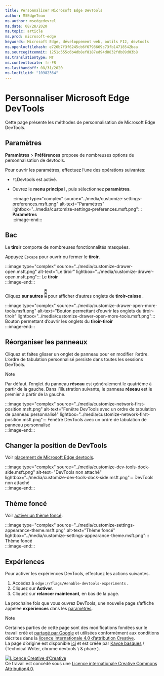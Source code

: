 ```yaml
---
title: Personnaliser Microsoft Edge DevTools
author: MSEdgeTeam
ms.author: msedgedevrel
ms.date: 08/28/2020
ms.topic: article
ms.prod: microsoft-edge
keywords: Microsoft Edge, développement web, outils F12, devtools
ms.openlocfilehash: e726b7f3f6245cb6f6798669c73fb14718542baa
ms.sourcegitcommit: 1251c555c6b4db8ef8187ed94d8832fdb89d03b8
ms.translationtype: MT
ms.contentlocale: fr-FR
ms.lasthandoff: 08/31/2020
ms.locfileid: "10982364"
---
```

<!-- Copyright Kayce Basques 

   Licensed under the Apache License, Version 2.0 (the "License");
   you may not use this file except in compliance with the License.
   You may obtain a copy of the License at

       https://www.apache.org/licenses/LICENSE-2.0

   Unless required by applicable law or agreed to in writing, software
   distributed under the License is distributed on an "AS IS" BASIS,
   WITHOUT WARRANTIES OR CONDITIONS OF ANY KIND, either express or implied.
   See the License for the specific language governing permissions and
   limitations under the License.  -->





# Personnaliser Microsoft Edge DevTools   

  

Cette page présente les méthodes de personnalisation de Microsoft Edge DevTools.  

## Paramètres   

**Paramètres**  >  **Préférences** propose de nombreuses options de personnalisation de devtools.  

Pour ouvrir les paramètres, effectuez l’une des opérations suivantes:  

*   `F1`Devtools est activé.  
*   Ouvrez le **menu principal** , puis sélectionnez **paramètres**.  
    
    :::image type="complex" source="../media/customize-settings-preferences.msft.png" alt-text="Paramètres" lightbox="../media/customize-settings-preferences.msft.png":::
       **Paramètres**  
    :::image-end:::  
    
## Bac   

Le **tiroir** comporte de nombreuses fonctionnalités masquées.  

Appuyez `Escape` pour ouvrir ou fermer le **tiroir**.  

:::image type="complex" source="../media/customize-drawer-open.msft.png" alt-text="Le tiroir" lightbox="../media/customize-drawer-open.msft.png":::
   Le **tiroir**  
:::image-end:::  

Cliquez **sur autres** ![ ][ImageMoreIcon] pour afficher d’autres onglets de **tiroir-caisse** .  

:::image type="complex" source="../media/customize-drawer-open-more-tools.msft.png" alt-text="Bouton permettant d’ouvrir les onglets du tiroir-tiroir" lightbox="../media/customize-drawer-open-more-tools.msft.png":::
   Bouton permettant d’ouvrir les onglets du **tiroir-tiroir**  
:::image-end:::  

## Réorganiser les panneaux   

Cliquez et faites glisser un onglet de panneau pour en modifier l’ordre.  L’ordre de tabulation personnalisé persiste dans toutes les sessions DevTools.  

> [!NOTE]
> Par défaut, l’onglet du panneau **réseau** est généralement le quatrième à partir de la gauche.  Dans l’illustration suivante, le panneau **réseau** est le premier à partir de la gauche.  

:::image type="complex" source="../media/customize-network-first-position.msft.png" alt-text="Fenêtre DevTools avec un ordre de tabulation de panneau personnalisé" lightbox="../media/customize-network-first-position.msft.png":::
   Fenêtre DevTools avec un ordre de tabulation de panneau personnalisé  
:::image-end:::  

## Changer la position de DevTools   

Voir [placement de Microsoft Edge devtools][DevToolsPlacement].  

:::image type="complex" source="../media/customize-dev-tools-dock-side.msft.png" alt-text="DevTools non attaché" lightbox="../media/customize-dev-tools-dock-side.msft.png":::
   DevTools non attaché  
:::image-end:::  

## Thème foncé   

Voir [activer un thème foncé][DarkTheme].  

:::image type="complex" source="../media/customize-settings-appearance-theme.msft.png" alt-text="Thème foncé" lightbox="../media/customize-settings-appearance-theme.msft.png":::
   Thème foncé  
:::image-end:::  

## Expériences   

Pour activer les expériences DevTools, effectuez les actions suivantes.  

1.  Accédez à `edge://flags/#enable-devtools-experiments` .  
1.  Cliquez sur **Activer**.  
1.  Cliquez sur **relancer maintenant**, en bas de la page.  

La prochaine fois que vous ouvrez DevTools, une nouvelle page s’affiche appelée **expériences** dans les [paramètres](#settings).  

<!--  
   

  
-->  

<!-- image links -->  

[ImageMoreIcon]: ../media/more-icon.msft.png  

<!-- links -->  

[DevToolsPlacement]: ./placement.md "Changer la position de Microsoft Edge DevTools Documents Microsoft"  
[DarkTheme]: ./dark-theme.md "Activer un thème foncé dans Microsoft Edge DevTools | Documents Microsoft"  

> [!NOTE]
> Certaines parties de cette page sont des modifications fondées sur le travail créé et [partagé par Google][GoogleSitePolicies] et utilisées conformément aux conditions décrites dans la [licence internationale 4,0 d’attribution Creative][CCA4IL].  
> La page d’origine est disponible [ici](https://developers.google.com/web/tools/chrome-devtools/customize/index) et est créée par [Kayce basques][KayceBasques] \ (Technical Writer, chrome devtools \ & phare \).  

[![Licence Creative d’Creative][CCby4Image]][CCA4IL]  
Ce travail est concédé sous une [Licence internationale Creative Commons Attribution4.0][CCA4IL].  

[CCA4IL]: https://creativecommons.org/licenses/by/4.0  
[CCby4Image]: https://i.creativecommons.org/l/by/4.0/88x31.png  
[GoogleSitePolicies]: https://developers.google.com/terms/site-policies  
[KayceBasques]: https://developers.google.com/web/resources/contributors/kaycebasques  
